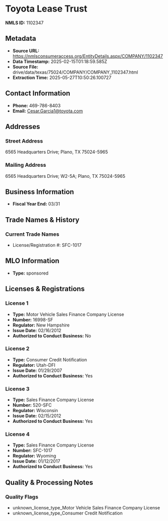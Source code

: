 # Toyota Lease Trust

**NMLS ID:** 1102347

## Metadata
- **Source URL:** https://nmlsconsumeraccess.org/EntityDetails.aspx/COMPANY/1102347
- **Data Timestamp:** 2025-02-15T01:18:59.585Z
- **Source File:** drive/data/texas/75024/COMPANY/COMPANY_1102347.html
- **Extraction Time:** 2025-05-27T10:50:26.100727

## Contact Information
- **Phone:** 469-786-8403
- **Email:** Cesar.Garcia1@toyota.com

## Addresses
### Street Address
6565 Headquarters Drive; Plano, TX 75024-5965

### Mailing Address
6565 Headquarters Drive; W2-5A; Plano, TX 75024-5965

## Business Information
- **Fiscal Year End:** 03/31

## Trade Names & History
### Current Trade Names
- License/Registration #: SFC-1017

## MLO Information
- **Type:** sponsored

## Licenses & Registrations

### License 1
- **Type:** Motor Vehicle Sales Finance Company License
- **Number:** 16998-SF
- **Regulator:** New Hampshire
- **Issue Date:** 02/16/2012
- **Authorized to Conduct Business:** No

### License 2
- **Type:** Consumer Credit Notification
- **Regulator:** Utah-DFI
- **Issue Date:** 01/29/2007
- **Authorized to Conduct Business:** Yes

### License 3
- **Type:** Sales Finance Company License
- **Number:** 520-SFC
- **Regulator:** Wisconsin
- **Issue Date:** 02/15/2012
- **Authorized to Conduct Business:** Yes

### License 4
- **Type:** Sales Finance Company License
- **Number:** SFC-1017
- **Regulator:** Wyoming
- **Issue Date:** 01/12/2017
- **Authorized to Conduct Business:** Yes

## Quality & Processing Notes
### Quality Flags
- unknown_license_type_Motor Vehicle Sales Finance Company License
- unknown_license_type_Consumer Credit Notification

